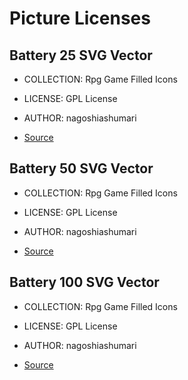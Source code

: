# Picture Licenses

## Battery 25 SVG Vector

- COLLECTION: Rpg Game Filled Icons
- LICENSE: GPL License
- AUTHOR: nagoshiashumari

- [Source](https://www.svgrepo.com/svg/499002/battery-25)

## Battery 50 SVG Vector

- COLLECTION: Rpg Game Filled Icons
- LICENSE: GPL License
- AUTHOR: nagoshiashumari

- [Source](https://www.svgrepo.com/svg/499003/battery-50)

## Battery 100 SVG Vector

- COLLECTION: Rpg Game Filled Icons
- LICENSE: GPL License
- AUTHOR: nagoshiashumari

- [Source](https://www.svgrepo.com/svg/499000/battery-100)


